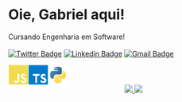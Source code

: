 # Oie, Gabriel aqui!

Cursando Engenharia em Software! 
</br>
</br>
[![Twitter Badge](https://img.shields.io/badge/-@gabrielspxls-00875f?style=flat-square&labelColor=00875f&logo=twitter&logoColor=white&link=https://twitter.com/gabrielspxls)](https://twitter.com/gabrielspxls) 
[![Linkedin Badge](https://img.shields.io/badge/-Gabriel%20Silva-00875f?style=flat-square&logo=Linkedin&logoColor=white&link=https://www.linkedin.com/in/gabriels5g//)](https://www.linkedin.com/in/gabriels5g/) 
[![Gmail Badge](https://img.shields.io/badge/-gabrielspxlsf@gmail.com-00875f?style=flat-square&logo=Gmail&logoColor=white&link=mailto:gabrielspxls@gmail.com)](mailto:gabrielspxls@gmail.com)


<div style="display: flex">
  <img align="center" alt="Gabriel-Js" height="40" width="40" src="https://raw.githubusercontent.com/devicons/devicon/master/icons/javascript/javascript-plain.svg">
  <img align="center" alt="Gabriel-Ts" height="40" width="40" src="https://raw.githubusercontent.com/devicons/devicon/master/icons/typescript/typescript-plain.svg">
  <img align="center" alt="Gabriel-py" height="40" width="40" src="https://github.com/devicons/devicon/blob/master/icons/python/python-original.svg">
  </div>
  
<div align="center">
  <a href="https://github.com/karolrezende">
  <img width="50%" height="auto" src="https://github-readme-stats.vercel.app/api?username=gabriels5g&show_icons=true&theme=midnight-purple&include_all_commits=true&count_private=true"/>
  <img width="50%" height="auto" src="https://github-readme-stats.vercel.app/api/top-langs/?username=gabriels5g&layout=compact&langs_count=7&theme=midnight-purple"/>
</div>
